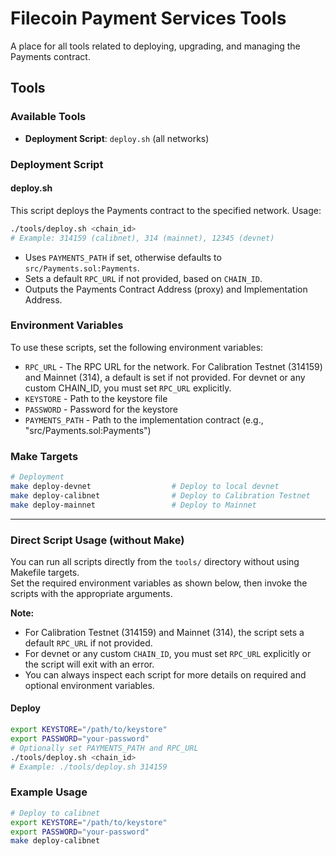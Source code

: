 # Filecoin Payment Services Tools

A place for all tools related to deploying, upgrading, and managing the Payments contract.

## Tools

### Available Tools

- **Deployment Script**: `deploy.sh` (all networks)

### Deployment Script

#### deploy.sh
This script deploys the Payments contract to the specified network. Usage:

```bash
./tools/deploy.sh <chain_id>
# Example: 314159 (calibnet), 314 (mainnet), 12345 (devnet)
```
- Uses `PAYMENTS_PATH` if set, otherwise defaults to `src/Payments.sol:Payments`.
- Sets a default `RPC_URL` if not provided, based on `CHAIN_ID`.
- Outputs the Payments Contract Address (proxy) and Implementation Address.

### Environment Variables

To use these scripts, set the following environment variables:
- `RPC_URL` - The RPC URL for the network. For Calibration Testnet (314159) and Mainnet (314), a default is set if not provided. For devnet or any custom CHAIN_ID, you must set `RPC_URL` explicitly.
- `KEYSTORE` - Path to the keystore file
- `PASSWORD` - Password for the keystore
- `PAYMENTS_PATH` - Path to the implementation contract (e.g., "src/Payments.sol:Payments")

### Make Targets

```bash
# Deployment
make deploy-devnet                  # Deploy to local devnet
make deploy-calibnet                # Deploy to Calibration Testnet
make deploy-mainnet                 # Deploy to Mainnet
```

---

### Direct Script Usage (without Make)

You can run all scripts directly from the `tools/` directory without using Makefile targets.  
Set the required environment variables as shown below, then invoke the scripts with the appropriate arguments.

**Note:**  
- For Calibration Testnet (314159) and Mainnet (314), the script sets a default `RPC_URL` if not provided.  
- For devnet or any custom `CHAIN_ID`, you must set `RPC_URL` explicitly or the script will exit with an error.  
- You can always inspect each script for more details on required and optional environment variables.

#### Deploy

```bash
export KEYSTORE="/path/to/keystore"
export PASSWORD="your-password"
# Optionally set PAYMENTS_PATH and RPC_URL
./tools/deploy.sh <chain_id>
# Example: ./tools/deploy.sh 314159
```

### Example Usage

```bash
# Deploy to calibnet
export KEYSTORE="/path/to/keystore"
export PASSWORD="your-password"
make deploy-calibnet
``` 
